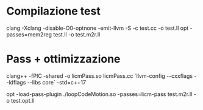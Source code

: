 # Compilazione test

clang -Xclang -disable-O0-optnone -emit-llvm -S -c test.cc -o test.ll
opt -passes=mem2reg test.ll -o test.m2r.ll


# Pass + ottimizzazione

clang++ -fPIC -shared -o licmPass.so licmPass.cc \`llvm-config --cxxflags --ldflags --libs core` -std=c++17

opt -load-pass-plugin ./loopCodeMotion.so -passes=licm-pass test.m2r.ll -o test.opt.ll
